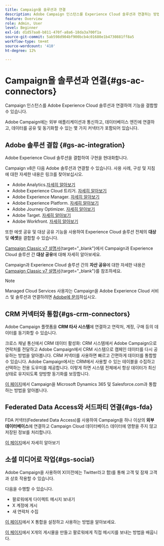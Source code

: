 ```yaml
---
title: Campaign을 솔루션과 연결
description: Adobe Campaign 인스턴스를 Experience Cloud 솔루션과 연결하는 방법을 알아봅니다.
feature: Overview
role: Admin, User
level: Beginner
exl-id: d1d57aa8-b811-470f-a8a6-18da3a700f1a
source-git-commit: 5ab598d904bf900bcb4c01680e1b4730881ff8a5
workflow-type: tm+mt
source-wordcount: '410'
ht-degree: 12%

---
```


# Campaign을 솔루션과 연결{#gs-ac-connectors}

Campaign 인스턴스를 Adobe Experience Cloud 솔루션과 연결하여 기능을 결합할 수 있습니다.

Adobe Campaign에는 외부 애플리케이션과 통신하고, 데이터베이스 엔진에 연결하고, 데이터를 공유 및 동기화할 수 있는 몇 가지 커넥터가 포함되어 있습니다.

## Adobe 솔루션 결합 {#gs-ac-integration}

Adobe Experience Cloud 솔루션을 결합하여 구현을 현대화합니다.

Campaign v8은 다음 Adobe 솔루션과 연결할 수 있습니다. 사용 사례, 구성 및 지침에 대한 자세한 내용은 링크를 찾아보십시오.

* Adobe Analytics.[자세히 알아보기](../connect/ac-aa.md)
* Adobe Experience Cloud 트리거. [자세히 알아보기](../connect/ac-triggers.md)
* Adobe Experience Manager. [자세히 알아보기](../connect/ac-aem.md)
* Adobe Experience Platform. [자세히 알아보기](../connect/ac-aep.md)
* Adobe Journey Optimizer. [자세히 알아보기](../connect/ac-ajo.md)
* Adobe Target. [자세히 알아보기](../connect/ac-at.md)
* Adobe Workfront. [자세히 알아보기](../connect/ac-workfront.md)

또한 에셋 공유 및 대상 공유 기능을 사용하여 Experience Cloud 솔루션 전체의 **대상** 및 **에셋**&#x200B;을 결합할 수 있습니다.

[Campaign Classic v7 설명서](https://experienceleague.adobe.com/docs/campaign-classic/using/integrating-with-adobe-experience-cloud/audience-sharing/sharing-audiences-with-adobe-experience-cloud.html?lang=ko#integrating-with-adobe-experience-cloud){target="_blank"}에서 Campaign과 Experience Cloud 솔루션 간 **대상 공유**&#x200B;에 대해 자세히 알아보세요.

Campaign과 Experience Cloud 솔루션 간의 **자산 공유**&#x200B;에 대한 자세한 내용은 [Campaign Classic v7 설명서](https://experienceleague.adobe.com/docs/campaign-classic/using/integrating-with-adobe-experience-cloud/asset-sharing/sharing-assets-with-adobe-experience-cloud.html?lang=ko#integrating-with-adobe-experience-cloud){target="_blank"}를 참조하세요.

>[!NOTE]
>
>Managed Cloud Services 사용자는 Campaign을 Adobe Experience Cloud 서비스 및 솔루션과 연결하려면 [Adobe에 문의](../start/campaign-faq.md#support)하십시오.


## CRM 커넥터와 통합{#gs-crm-connectors}

Adobe Campaign 플랫폼을 **CRM 타사 시스템**&#x200B;에 연결하고 연락처, 계정, 구매 등의 데이터를 동기화할 수 있습니다.

크로스 채널 통신에서 CRM 데이터 활성화: CRM 시스템에서 Adobe Campaign으로 연락처를 전달하고 Adobe Campaign에서 CRM 시스템으로 캠페인 데이터를 다시 공유하는 방법을 알아봅니다.
CRM 커넥터를 사용하면 빠르고 간편하게 데이터를 통합할 수 있습니다. Adobe Campaign에서는 CRM에서 사용할 수 있는 테이블을 수집하고 선택하는 전용 도우미를 제공합니다. 이렇게 하면 시스템 전체에서 항상 데이터가 최신 상태로 유지되도록 양방향 동기화를 보장합니다.

[이 페이지](crm.md)에서 Campaign을 Microsoft Dynamics 365 및 Salesforce.com과 통합하는 방법을 알아봅니다.

## Federated Data Access와 서드파티 연결{#gs-fda}

FDA 커넥터(Federated Data Access)를 사용하여 Campaign을 하나 이상의 **외부 데이터베이스**&#x200B;에 연결하고 Campaign Cloud 데이터베이스 데이터에 영향을 주지 않고 저장된 정보를 처리합니다.

[이 페이지](fda.md)에서 자세히 알아보기

## 소셜 미디어로 작업{#gs-social}

Adobe Campaign을 사용하여 X(이전에는 Twitter라고 함)를 통해 고객 및 잠재 고객과 상호 작용할 수 있습니다.

다음을 수행할 수 있습니다.

* 팔로워에게 다이렉트 메시지 보내기
* X 계정에 게시
* 새 연락처 수집

[이 페이지](../connect/ac-tw.md)에서 X 통합을 설정하고 사용하는 방법을 알아보세요.

[이 페이지](../send/twitter.md)에서 X개의 게시물을 만들고 팔로워에게 직접 메시지를 보내는 방법을 배웁니다.
